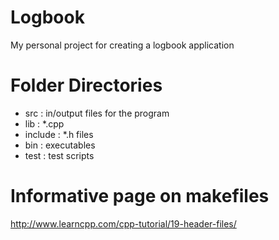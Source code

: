 # Logbook
My personal project for creating a logbook application

# Folder Directories
* src     : in/output files for the program
* lib     : *.cpp
* include : *.h files
* bin     : executables
* test    : test scripts

# Informative page on makefiles
http://www.learncpp.com/cpp-tutorial/19-header-files/ 

